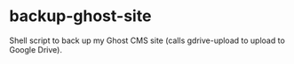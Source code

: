 # backup-ghost-site
Shell script to back up my Ghost CMS site (calls gdrive-upload to upload to Google Drive).
